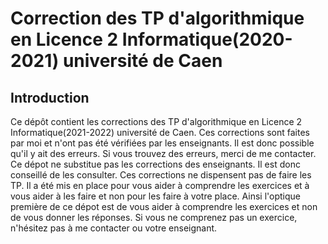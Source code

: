 # Correction des TP d'algorithmique en Licence 2 Informatique(2020-2021) université de Caen

## Introduction

Ce dépôt contient les corrections des TP d'algorithmique en Licence 2 Informatique(2021-2022) université de Caen. Ces corrections sont faites par moi et n'ont pas été vérifiées par les enseignants. Il est donc possible qu'il y ait des erreurs. Si vous trouvez des erreurs, merci de me contacter.
Ce dépot ne substitue pas les corrections des enseignants. Il est donc conseillé de les consulter.
Ces corrections ne dispensent pas de faire les TP. Il a été mis en place pour vous aider à comprendre les exercices et à vous aider à les faire et non pour les faire à votre place.
Ainsi l'optique première de ce dépot est de vous aider à comprendre les exercices et non de vous donner les réponses. Si vous ne comprenez pas un exercice, n'hésitez pas à me contacter ou votre enseignant.

